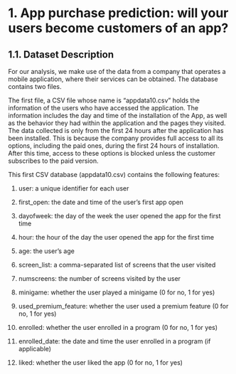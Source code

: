 # 1. App purchase prediction: will your users become customers of an app?

## 1.1. Dataset Description

For our analysis, we make use of the data from a company that operates a mobile application, where their services can be obtained. The database contains two files.

The first file, a CSV file whose name is “appdata10.csv” holds the information of the users who have accessed the application. The information includes the day and time of the installation of the App, as well as the behavior they had within the application and the pages they visited. The data collected is only from the first 24 hours after the application has been installed. This is because the company provides full access to all its options, including the paid ones, during the first 24 hours of installation. After this time, access to these options is blocked unless the customer subscribes to the paid version.

This first CSV database (appdata10.csv) contains the following features:

1.	user: a unique identifier for each user

2.	first_open: the date and time of the user’s first app open

3.	dayofweek: the day of the week the user opened the app for the first time

4.	hour: the hour of the day the user opened the app for the first time

5.	age: the user’s age

6.	screen_list: a comma-separated list of screens that the user visited

7.	numscreens: the number of screens visited by the user

8.	minigame: whether the user played a minigame (0 for no, 1 for yes)

9.	used_premium_feature: whether the user used a premium feature (0 for no, 1 for yes)

10.	enrolled: whether the user enrolled in a program (0 for no, 1 for yes)

11.	enrolled_date: the date and time the user enrolled in a program (if applicable)

12.	liked: whether the user liked the app (0 for no, 1 for yes)

